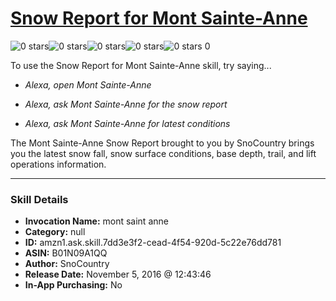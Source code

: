 # [Snow Report for Mont Sainte-Anne](http://alexa.amazon.com/#skills/amzn1.ask.skill.7dd3e3f2-cead-4f54-920d-5c22e76dd781)
![0 stars](../../images/ic_star_border_black_18dp_1x.png)![0 stars](../../images/ic_star_border_black_18dp_1x.png)![0 stars](../../images/ic_star_border_black_18dp_1x.png)![0 stars](../../images/ic_star_border_black_18dp_1x.png)![0 stars](../../images/ic_star_border_black_18dp_1x.png) 0

To use the Snow Report for Mont Sainte-Anne skill, try saying...

* *Alexa, open Mont Sainte-Anne*

* *Alexa, ask Mont Sainte-Anne for the snow report*

* *Alexa, ask Mont Sainte-Anne for latest conditions*

The Mont Sainte-Anne Snow Report brought to you by SnoCountry brings you the latest snow fall, snow surface conditions,  base depth, trail, and lift operations information.

***

### Skill Details

* **Invocation Name:** mont saint anne
* **Category:** null
* **ID:** amzn1.ask.skill.7dd3e3f2-cead-4f54-920d-5c22e76dd781
* **ASIN:** B01N09A1QQ
* **Author:** SnoCountry
* **Release Date:** November 5, 2016 @ 12:43:46
* **In-App Purchasing:** No
